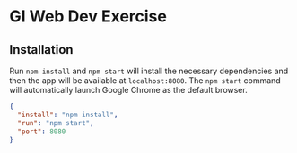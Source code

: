 # GI Web Dev Exercise

## Installation

Run `npm install` and `npm start` will install the necessary dependencies and then the app will be available at `localhost:8080`. The `npm start` command will automatically launch Google Chrome as the default browser.

```JSON
{
  "install": "npm install",
  "run": "npm start",
  "port": 8080
}
```
